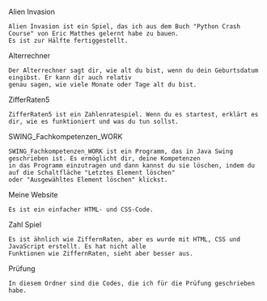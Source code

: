 Alien Invasion

    Alien Invasion ist ein Spiel, das ich aus dem Buch "Python Crash Course" von Eric Matthes gelernt habe zu bauen. 
    Es ist zur Hälfte fertiggestellt.

Alterrechner

    Der Alterrechner sagt dir, wie alt du bist, wenn du dein Geburtsdatum eingibst. Er kann dir auch relativ
    genau sagen, wie viele Monate oder Tage alt du bist.

ZifferRaten5

    ZifferRaten5 ist ein Zahlenratespiel. Wenn du es startest, erklärt es dir, wie es funktioniert und was du tun sollst.

SWING_Fachkompetenzen_WORK

    SWING_Fachkompetenzen_WORK ist ein Programm, das in Java Swing geschrieben ist. Es ermöglicht dir, deine Kompetenzen
    in das Programm einzutragen und dann kannst du sie löschen, indem du auf die Schaltfläche "Letztes Element löschen" 
    oder "Ausgewähltes Element löschen" klickst.

Meine Website

    Es ist ein einfacher HTML- und CSS-Code.

Zahl Spiel

    Es ist ähnlich wie ZiffernRaten, aber es wurde mit HTML, CSS und JavaScript erstellt. Es hat nicht alle 
    Funktionen wie ZiffernRaten, sieht aber besser aus.

Prüfung

    In diesem Ordner sind die Codes, die ich für die Prüfung geschrieben habe.
